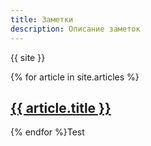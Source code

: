 ```yaml
---
title: Заметки
description: Описание заметок
---
```


<p>{{ site }}</p>
{% for article in site.articles %}
  <a href="{{ article.url }}">
    <h2>{{ article.title }}</h2>
  </a>
{% endfor %}Test